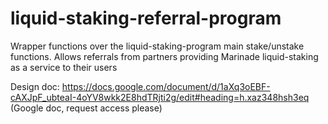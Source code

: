 # liquid-staking-referral-program
Wrapper functions over the liquid-staking-program main stake/unstake functions. Allows referrals from partners providing Marinade liquid-staking as a service to their users

Design doc: https://docs.google.com/document/d/1aXq3oEBF-cAXJpF_ubteaI-4oYV8wkk2E8hdTRjti2g/edit#heading=h.xaz348hsh3eq (Google doc, request access please)
